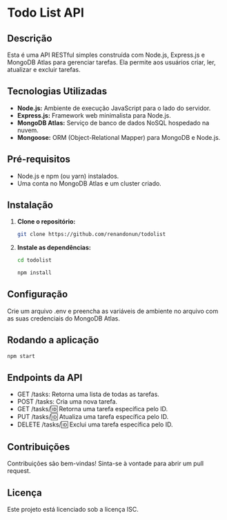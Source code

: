 # Todo List API

## Descrição

Esta é uma API RESTful simples construída com Node.js, Express.js e MongoDB Atlas para gerenciar tarefas. Ela permite aos usuários criar, ler, atualizar e excluir tarefas.

## Tecnologias Utilizadas

* **Node.js:** Ambiente de execução JavaScript para o lado do servidor.
* **Express.js:** Framework web minimalista para Node.js.
* **MongoDB Atlas:** Serviço de banco de dados NoSQL hospedado na nuvem.
* **Mongoose:** ORM (Object-Relational Mapper) para MongoDB e Node.js.

## Pré-requisitos

* Node.js e npm (ou yarn) instalados.
* Uma conta no MongoDB Atlas e um cluster criado.

## Instalação

1. **Clone o repositório:**

   ```bash
   git clone https://github.com/renandonun/todolist
   ```

2. **Instale as dependências:**

   ```bash
   cd todolist
   ```

   ```bash
   npm install
   ```

## Configuração

Crie um arquivo .env e preencha as variáveis de ambiente no arquivo com as suas credenciais do MongoDB Atlas.

## Rodando a aplicação

   ```bash
   npm start
   ```

## Endpoints da API

* GET /tasks: Retorna uma lista de todas as tarefas.
* POST /tasks: Cria uma nova tarefa.
* GET /tasks/:id: Retorna uma tarefa específica pelo ID.
* PUT /tasks/:id: Atualiza uma tarefa específica pelo ID.
* DELETE /tasks/:id: Exclui uma tarefa específica pelo ID.

## Contribuições

Contribuições são bem-vindas! Sinta-se à vontade para abrir um pull request.

## Licença

Este projeto está licenciado sob a licença ISC.
